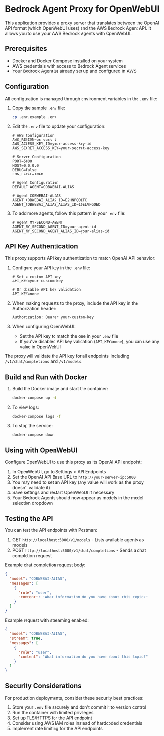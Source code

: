 # Bedrock Agent Proxy for OpenWebUI

This application provides a proxy server that translates between the OpenAI API format (which OpenWebUI uses) and the AWS Bedrock Agent API. It allows you to use your AWS Bedrock Agents with OpenWebUI.

## Prerequisites

- Docker and Docker Compose installed on your system
- AWS credentials with access to Bedrock Agent services
- Your Bedrock Agent(s) already set up and configured in AWS

## Configuration

All configuration is managed through environment variables in the `.env` file:

1. Copy the sample `.env` file:
   ```bash
   cp .env.example .env
   ```

2. Edit the `.env` file to update your configuration:
   ```
   # AWS Configuration
   AWS_REGION=us-east-1
   AWS_ACCESS_KEY_ID=your-access-key-id
   AWS_SECRET_ACCESS_KEY=your-secret-access-key
   
   # Server Configuration
   PORT=5000
   HOST=0.0.0.0
   DEBUG=False
   LOG_LEVEL=INFO
   
   # Agent Configuration
   DEFAULT_AGENT=COBWEBAI-ALIAS
   
   # Agent COBWEBAI-ALIAS
   AGENT_COBWEBAI_ALIAS_ID=E2HNPQDLTC
   AGENT_COBWEBAI_ALIAS_ALIAS_ID=1QELVFGOED
   ```

3. To add more agents, follow this pattern in your `.env` file:
   ```
   # Agent MY-SECOND-AGENT
   AGENT_MY_SECOND_AGENT_ID=your-agent-id
   AGENT_MY_SECOND_AGENT_ALIAS_ID=your-alias-id
   ```

## API Key Authentication

This proxy supports API key authentication to match OpenAI API behavior:

1. Configure your API key in the `.env` file:
   ```
   # Set a custom API key
   API_KEY=your-custom-key
   
   # Or disable API key validation
   API_KEY=none
   ```

2. When making requests to the proxy, include the API key in the Authorization header:
   ```
   Authorization: Bearer your-custom-key
   ```

3. When configuring OpenWebUI:
   - Set the API key to match the one in your `.env` file
   - If you've disabled API key validation (`API_KEY=none`), you can use any value in OpenWebUI

The proxy will validate the API key for all endpoints, including `/v1/chat/completions` and `/v1/models`.

## Build and Run with Docker

1. Build the Docker image and start the container:
   ```bash
   docker-compose up -d
   ```

2. To view logs:
   ```bash
   docker-compose logs -f
   ```

3. To stop the service:
   ```bash
   docker-compose down
   ```

## Using with OpenWebUI

Configure OpenWebUI to use this proxy as its OpenAI API endpoint:

1. In OpenWebUI, go to Settings > API Endpoints
2. Set the OpenAI API Base URL to `http://your-server-ip:5000`
3. You may need to set an API key (any value will work as the proxy doesn't validate it)
4. Save settings and restart OpenWebUI if necessary
5. Your Bedrock Agents should now appear as models in the model selection dropdown

## Testing the API

You can test the API endpoints with Postman:

1. GET `http://localhost:5000/v1/models` - Lists available agents as models
2. POST `http://localhost:5000/v1/chat/completions` - Sends a chat completion request

Example chat completion request body:
```json
{
  "model": "COBWEBAI-ALIAS",
  "messages": [
    {
      "role": "user",
      "content": "What information do you have about this topic?"
    }
  ]
}
```

Example request with streaming enabled:
```json
{
  "model": "COBWEBAI-ALIAS",
  "stream": true,
  "messages": [
    {
      "role": "user",
      "content": "What information do you have about this topic?"
    }
  ]
}
```

## Security Considerations

For production deployments, consider these security best practices:

1. Store your `.env` file securely and don't commit it to version control
2. Run the container with limited privileges
3. Set up TLS/HTTPS for the API endpoint
4. Consider using AWS IAM roles instead of hardcoded credentials
5. Implement rate limiting for the API endpoints